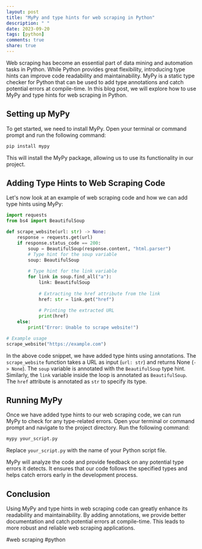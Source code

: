 ```yaml
---
layout: post
title: "MyPy and type hints for web scraping in Python"
description: " "
date: 2023-09-20
tags: [python]
comments: true
share: true
---
```


Web scraping has become an essential part of data mining and automation tasks in Python. While Python provides great flexibility, introducing type hints can improve code readability and maintainability. MyPy is a static type checker for Python that can be used to add type annotations and catch potential errors at compile-time. In this blog post, we will explore how to use MyPy and type hints for web scraping in Python.

## Setting up MyPy

To get started, we need to install MyPy. Open your terminal or command prompt and run the following command:

```bash
pip install mypy
```

This will install the MyPy package, allowing us to use its functionality in our project.

## Adding Type Hints to Web Scraping Code

Let's now look at an example of web scraping code and how we can add type hints using MyPy:

```python
import requests
from bs4 import BeautifulSoup

def scrape_website(url: str) -> None:
    response = requests.get(url)
    if response.status_code == 200:
        soup = BeautifulSoup(response.content, "html.parser")
        # Type hint for the soup variable
        soup: BeautifulSoup
        
        # Type hint for the link variable
        for link in soup.find_all("a"):
            link: BeautifulSoup
            
            # Extracting the href attribute from the link
            href: str = link.get("href")
            
            # Printing the extracted URL
            print(href)
    else:
        print("Error: Unable to scrape website!")

# Example usage
scrape_website("https://example.com")
```

In the above code snippet, we have added type hints using annotations. The `scrape_website` function takes a URL as input (`url: str`) and returns None (`-> None`). The `soup` variable is annotated with the `BeautifulSoup` type hint. Similarly, the `link` variable inside the loop is annotated as `BeautifulSoup`. The `href` attribute is annotated as `str` to specify its type.

## Running MyPy

Once we have added type hints to our web scraping code, we can run MyPy to check for any type-related errors. Open your terminal or command prompt and navigate to the project directory. Run the following command:

```bash
mypy your_script.py
```

Replace `your_script.py` with the name of your Python script file.

MyPy will analyze the code and provide feedback on any potential type errors it detects. It ensures that our code follows the specified types and helps catch errors early in the development process.

## Conclusion

Using MyPy and type hints in web scraping code can greatly enhance its readability and maintainability. By adding annotations, we provide better documentation and catch potential errors at compile-time. This leads to more robust and reliable web scraping applications.

#web scraping #python